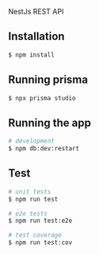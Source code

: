NestJs REST API

## Installation

```bash
$ npm install
```

## Running prisma

```bash
$ npx prisma studio
```

## Running the app

```bash
# development
$ npm db:dev:restart

```

## Test

```bash
# unit tests
$ npm run test

# e2e tests
$ npm run test:e2e

# test coverage
$ npm run test:cov
```
